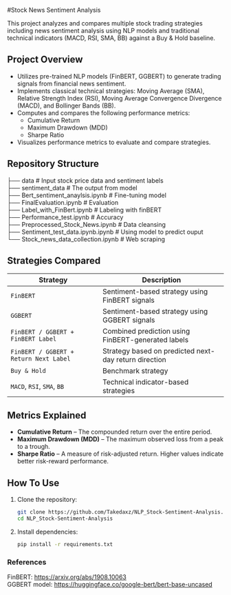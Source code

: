 #Stock News Sentiment Analysis

This project analyzes and compares multiple stock trading strategies including news sentiment analysis using NLP models and traditional technical indicators (MACD, RSI, SMA, BB) against a Buy & Hold baseline.

## Project Overview

- Utilizes pre-trained NLP models (FinBERT, GGBERT) to generate trading signals from financial news sentiment.
- Implements classical technical strategies: Moving Average (SMA), Relative Strength Index (RSI), Moving Average Convergence Divergence (MACD), and Bollinger Bands (BB).
- Computes and compares the following performance metrics:
  - Cumulative Return
  - Maximum Drawdown (MDD)
  - Sharpe Ratio
- Visualizes performance metrics to evaluate and compare strategies.

## Repository Structure


├── data # Input stock price data and sentiment labels<br>
├── sentiment_data # The output from model <br>
├── Bert_sentiment_anaylsis.ipynb # Fine-tuning model <br>
├── FinalEvaluation.ipynb # Evaluation <br>
├── Label_with_FinBert.ipynb # Labeling with finBERT<br>
├── Performance_test.ipynb # Accuracy <br>
├── Preprocessed_Stock_News.ipynb # Data cleansing <br>
├── Sentiment_test_data.ipynb.ipynb # Using model to predict ouput<br>
└── Stock_news_data_collection.ipynb # Web scraping


## Strategies Compared

| Strategy                            | Description                                               |
|-------------------------------------|-----------------------------------------------------------|
| `FinBERT`                           | Sentiment-based strategy using FinBERT signals            |
| `GGBERT`                            | Sentiment-based strategy using GGBERT signals             |
| `FinBERT / GGBERT + FinBERT Label`  | Combined prediction using FinBERT-generated labels        |
| `FinBERT / GGBERT + Return Next Label` | Strategy based on predicted next-day return direction |
| `Buy & Hold`                        | Benchmark strategy                                        |
| `MACD`, `RSI`, `SMA`, `BB`          | Technical indicator-based strategies                      |

## Metrics Explained

- **Cumulative Return** – The compounded return over the entire period.
- **Maximum Drawdown (MDD)** – The maximum observed loss from a peak to a trough.
- **Sharpe Ratio** – A measure of risk-adjusted return. Higher values indicate better risk-reward performance.

## How To Use

1. Clone the repository:

   ```bash
   git clone https://github.com/Takedaxz/NLP_Stock-Sentiment-Analysis.git
   cd NLP_Stock-Sentiment-Analysis
2. Install dependencies:

    ```bash
    pip install -r requirements.txt
### References
FinBERT: https://arxiv.org/abs/1908.10063 <br>
GGBERT model: https://huggingface.co/google-bert/bert-base-uncased